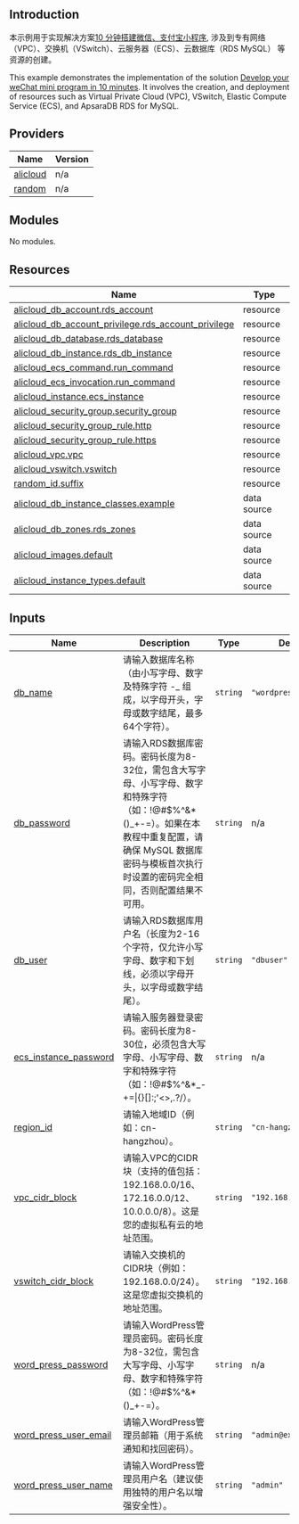 ## Introduction

<!-- DOCS_DESCRIPTION_CN -->
本示例用于实现解决方案[10 分钟搭建微信、支付宝小程序](https://www.aliyun.com/solution/tech-solution/develop-your-wechat-mini-program-in-10-minutes), 涉及到专有网络（VPC）、交换机（VSwitch）、云服务器（ECS）、云数据库（RDS MySQL） 等资源的创建。
<!-- DOCS_DESCRIPTION_CN -->

<!-- DOCS_DESCRIPTION_EN -->
This example demonstrates the implementation of the solution [Develop your weChat mini program in 10 minutes](https://www.aliyun.com/solution/tech-solution/develop-your-wechat-mini-program-in-10-minutes). It involves the creation, and deployment of resources such as Virtual Private Cloud (VPC), VSwitch, Elastic Compute Service (ECS), and ApsaraDB RDS for MySQL.
<!-- DOCS_DESCRIPTION_EN -->

<!-- BEGIN_TF_DOCS -->
## Providers

| Name | Version |
|------|---------|
| <a name="provider_alicloud"></a> [alicloud](#provider\_alicloud) | n/a |
| <a name="provider_random"></a> [random](#provider\_random) | n/a |

## Modules

No modules.

## Resources

| Name | Type |
|------|------|
| [alicloud_db_account.rds_account](https://registry.terraform.io/providers/aliyun/alicloud/latest/docs/resources/db_account) | resource |
| [alicloud_db_account_privilege.rds_account_privilege](https://registry.terraform.io/providers/aliyun/alicloud/latest/docs/resources/db_account_privilege) | resource |
| [alicloud_db_database.rds_database](https://registry.terraform.io/providers/aliyun/alicloud/latest/docs/resources/db_database) | resource |
| [alicloud_db_instance.rds_db_instance](https://registry.terraform.io/providers/aliyun/alicloud/latest/docs/resources/db_instance) | resource |
| [alicloud_ecs_command.run_command](https://registry.terraform.io/providers/aliyun/alicloud/latest/docs/resources/ecs_command) | resource |
| [alicloud_ecs_invocation.run_command](https://registry.terraform.io/providers/aliyun/alicloud/latest/docs/resources/ecs_invocation) | resource |
| [alicloud_instance.ecs_instance](https://registry.terraform.io/providers/aliyun/alicloud/latest/docs/resources/instance) | resource |
| [alicloud_security_group.security_group](https://registry.terraform.io/providers/aliyun/alicloud/latest/docs/resources/security_group) | resource |
| [alicloud_security_group_rule.http](https://registry.terraform.io/providers/aliyun/alicloud/latest/docs/resources/security_group_rule) | resource |
| [alicloud_security_group_rule.https](https://registry.terraform.io/providers/aliyun/alicloud/latest/docs/resources/security_group_rule) | resource |
| [alicloud_vpc.vpc](https://registry.terraform.io/providers/aliyun/alicloud/latest/docs/resources/vpc) | resource |
| [alicloud_vswitch.vswitch](https://registry.terraform.io/providers/aliyun/alicloud/latest/docs/resources/vswitch) | resource |
| [random_id.suffix](https://registry.terraform.io/providers/hashicorp/random/latest/docs/resources/id) | resource |
| [alicloud_db_instance_classes.example](https://registry.terraform.io/providers/aliyun/alicloud/latest/docs/data-sources/db_instance_classes) | data source |
| [alicloud_db_zones.rds_zones](https://registry.terraform.io/providers/aliyun/alicloud/latest/docs/data-sources/db_zones) | data source |
| [alicloud_images.default](https://registry.terraform.io/providers/aliyun/alicloud/latest/docs/data-sources/images) | data source |
| [alicloud_instance_types.default](https://registry.terraform.io/providers/aliyun/alicloud/latest/docs/data-sources/instance_types) | data source |

## Inputs

| Name | Description | Type | Default | Required |
|------|-------------|------|---------|:--------:|
| <a name="input_db_name"></a> [db\_name](#input\_db\_name) | 请输入数据库名称（由小写字母、数字及特殊字符 -\_ 组成，以字母开头，字母或数字结尾，最多64个字符）。 | `string` | `"wordpress"` | no |
| <a name="input_db_password"></a> [db\_password](#input\_db\_password) | 请输入RDS数据库密码。密码长度为8-32位，需包含大写字母、小写字母、数字和特殊字符（如：!@#$%^&*()\_+-=）。如果在本教程中重复配置，请确保 MySQL 数据库密码与模板首次执行时设置的密码完全相同，否则配置结果不可用。 | `string` | n/a | yes |
| <a name="input_db_user"></a> [db\_user](#input\_db\_user) | 请输入RDS数据库用户名（长度为2-16个字符，仅允许小写字母、数字和下划线，必须以字母开头，以字母或数字结尾）。 | `string` | `"dbuser"` | no |
| <a name="input_ecs_instance_password"></a> [ecs\_instance\_password](#input\_ecs\_instance\_password) | 请输入服务器登录密码。密码长度为8-30位，必须包含大写字母、小写字母、数字和特殊字符（如：!@#$%^&*\_-+=\|{}[]:;'<>,.?/）。 | `string` | n/a | yes |
| <a name="input_region_id"></a> [region\_id](#input\_region\_id) | 请输入地域ID（例如：cn-hangzhou）。 | `string` | `"cn-hangzhou"` | no |
| <a name="input_vpc_cidr_block"></a> [vpc\_cidr\_block](#input\_vpc\_cidr\_block) | 请输入VPC的CIDR块（支持的值包括：192.168.0.0/16、172.16.0.0/12、10.0.0.0/8）。这是您的虚拟私有云的地址范围。 | `string` | `"192.168.0.0/16"` | no |
| <a name="input_vswitch_cidr_block"></a> [vswitch\_cidr\_block](#input\_vswitch\_cidr\_block) | 请输入交换机的CIDR块（例如：192.168.0.0/24）。这是您虚拟交换机的地址范围。 | `string` | `"192.168.0.0/24"` | no |
| <a name="input_word_press_password"></a> [word\_press\_password](#input\_word\_press\_password) | 请输入WordPress管理员密码。密码长度为8-32位，需包含大写字母、小写字母、数字和特殊字符（如：!@#$%^&*()\_+-=）。 | `string` | n/a | yes |
| <a name="input_word_press_user_email"></a> [word\_press\_user\_email](#input\_word\_press\_user\_email) | 请输入WordPress管理员邮箱（用于系统通知和找回密码）。 | `string` | `"admin@example.com"` | no |
| <a name="input_word_press_user_name"></a> [word\_press\_user\_name](#input\_word\_press\_user\_name) | 请输入WordPress管理员用户名（建议使用独特的用户名以增强安全性）。 | `string` | `"admin"` | no |
<!-- END_TF_DOCS -->